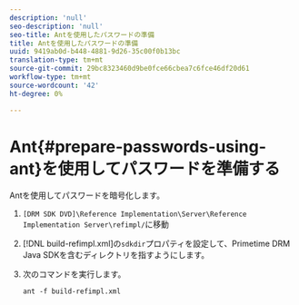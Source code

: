 ```yaml
---
description: 'null'
seo-description: 'null'
seo-title: Antを使用したパスワードの準備
title: Antを使用したパスワードの準備
uuid: 9419ab0d-b448-4881-9d26-35c00f0b13bc
translation-type: tm+mt
source-git-commit: 29bc8323460d9be0fce66cbea7c6fce46df20d61
workflow-type: tm+mt
source-wordcount: '42'
ht-degree: 0%

---
```



# Ant{#prepare-passwords-using-ant}を使用してパスワードを準備する

Antを使用してパスワードを暗号化します。

1. `[DRM SDK DVD]\Reference Implementation\Server\Reference Implementation Server\refimpl/`に移動
1. [!DNL build-refimpl.xml]の`sdkdir`プロパティを設定して、Primetime DRM Java SDKを含むディレクトリを指すようにします。
1. 次のコマンドを実行します。

   ```
   ant -f build-refimpl.xml
   ```

